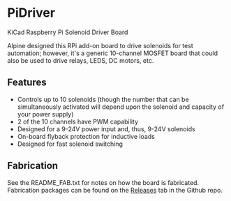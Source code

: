 # PiDriver
KiCad Raspberry Pi Solenoid Driver Board

Alpine designed this RPi add-on board to drive solenoids for test automation; however, it's a generic 10-channel MOSFET board that could also be used to drive relays, LEDS, DC motors, etc.

## Features

* Controls up to 10 solenoids (though the number that can be simultaneously activated will depend upon the solenoid and capacity of your power supply)
* 2 of the 10 channels have PWM capability
* Designed for a 9-24V power input and, thus, 9-24V solenoids
* On-board flyback protection for inductive loads
* Designed for fast solenoid switching

## Fabrication

See the README_FAB.txt for notes on how the board is fabricated. Fabrication packages can be found on the [Releases](https://github.com/AlpineOT/PiDriver/releases) tab in the Github repo.
